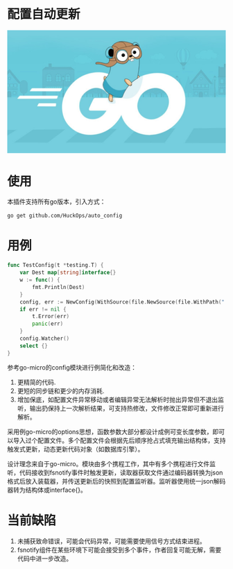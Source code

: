 # 配置自动更新

![img.png](img.png)

# 使用

本插件支持所有go版本，引入方式：

```shell
go get github.com/HuckOps/auto_config
```

# 用例

```go
func TestConfig(t *testing.T) {
	var Dest map[string]interface{}
	w := func() {
		fmt.Println(Dest)
	}
	config, err := NewConfig(WithSource(file.NewSource(file.WithPath("./test/test.yaml"))), WithEntity(&Dest), WithCallback(w))
	if err != nil {
		t.Error(err)
		panic(err)
	}
	config.Watcher()
	select {}
}
```

参考go-micro的config模块进行例简化和改造：

1. 更精简的代码.
2. 更短的同步链和更少的内存消耗.
3. 增加保底，如配置文件异常移动或者编辑异常无法解析时抛出异常但不退出监听，输出扔保持上一次解析结果，可支持热修改，文件修改正常即可重新进行解析。

采用例go-micro的options思想，函数参数大部分都设计成例可变长度参数，即可以导入过个配置文件。多个配置文件会根据先后顺序抢占式填充输出结构体，支持触发式更新，动态更新代码对象（如数据库引擎）。

设计理念来自于go-micro。模块由多个携程工作，其中有多个携程进行文件监听，代码接收到fsnotify事件时触发更新，读取器获取文件通过编码器转换为json格式后放入装载器，并传送更新后的快照到配置监听器。监听器使用统一json解码器转为结构体或interface{}。

# 当前缺陷

1. 未捕获致命错误，可能会代码异常，可能需要使用信号方式结束进程。
2. fsnotify组件在某些环境下可能会接受到多个事件，作者回复可能无解，需要代码中进一步改造。
